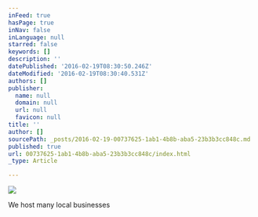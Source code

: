 ```yaml
---
inFeed: true
hasPage: true
inNav: false
inLanguage: null
starred: false
keywords: []
description: ''
datePublished: '2016-02-19T08:30:50.246Z'
dateModified: '2016-02-19T08:30:40.531Z'
authors: []
publisher:
  name: null
  domain: null
  url: null
  favicon: null
title: ''
author: []
sourcePath: _posts/2016-02-19-00737625-1ab1-4b8b-aba5-23b3b3cc848c.md
published: true
url: 00737625-1ab1-4b8b-aba5-23b3b3cc848c/index.html
_type: Article

---
```

![](https://the-grid-user-content.s3-us-west-2.amazonaws.com/46f6425f-0138-4bb7-87a8-9cd7bcd3c642.png)

We host many local businesses